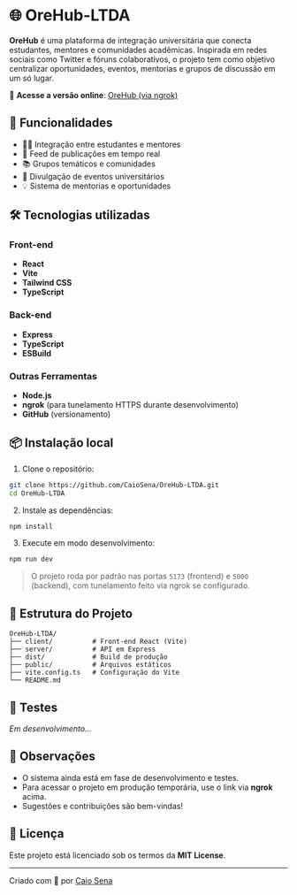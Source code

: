 # 🌐 OreHub-LTDA

**OreHub** é uma plataforma de integração universitária que conecta estudantes, mentores e comunidades acadêmicas. Inspirada em redes sociais como Twitter e fóruns colaborativos, o projeto tem como objetivo centralizar oportunidades, eventos, mentorias e grupos de discussão em um só lugar.

🔗 **Acesse a versão online**: [OreHub (via ngrok)](https://286ce0acbc6c.ngrok-free.app/)

## 🚀 Funcionalidades

- 🧑‍🎓 Integração entre estudantes e mentores
- 💬 Feed de publicações em tempo real
- 📚 Grupos temáticos e comunidades
- 📅 Divulgação de eventos universitários
- 💡 Sistema de mentorias e oportunidades

## 🛠️ Tecnologias utilizadas

### Front-end
- **React**
- **Vite**
- **Tailwind CSS**
- **TypeScript**

### Back-end
- **Express**
- **TypeScript**
- **ESBuild**

### Outras Ferramentas
- **Node.js**
- **ngrok** (para tunelamento HTTPS durante desenvolvimento)
- **GitHub** (versionamento)

## 📦 Instalação local

1. Clone o repositório:

```bash
git clone https://github.com/CaioSena/OreHub-LTDA.git
cd OreHub-LTDA
```

2. Instale as dependências:

```bash
npm install
```

3. Execute em modo desenvolvimento:

```bash
npm run dev
```

> O projeto roda por padrão nas portas `5173` (frontend) e `5000` (backend), com tunelamento feito via ngrok se configurado.

## 📂 Estrutura do Projeto

```
OreHub-LTDA/
├── client/          # Front-end React (Vite)
├── server/          # API em Express
├── dist/            # Build de produção
├── public/          # Arquivos estáticos
├── vite.config.ts   # Configuração do Vite
└── README.md
```

## 🧪 Testes

*Em desenvolvimento...*

## 📌 Observações

- O sistema ainda está em fase de desenvolvimento e testes.
- Para acessar o projeto em produção temporária, use o link via **ngrok** acima.
- Sugestões e contribuições são bem-vindas!

## 📄 Licença

Este projeto está licenciado sob os termos da **MIT License**.

---

Criado com 💜 por [Caio Sena](https://github.com/CaioSena)
